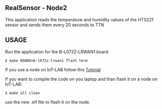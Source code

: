 ## RealSensor - Node2


This application reads the temperature and humidity values of the HTS221 sensor and sends them every 20 seconds to TTN


## USAGE

Run the application for the B-L072Z-LRWAN1 board

    $ make BOARD=b-l072z-lrwan1 flash term


If you use a node on IoT-LAB follow this [Tutorial](https://www.iot-lab.info/tutorials/riot-ttn/)


If you want to compile the code on you laptop and than flash it on a node on IoT-LAB:

    $ make all clean
   
use the new .elf file to flash it on the node.
